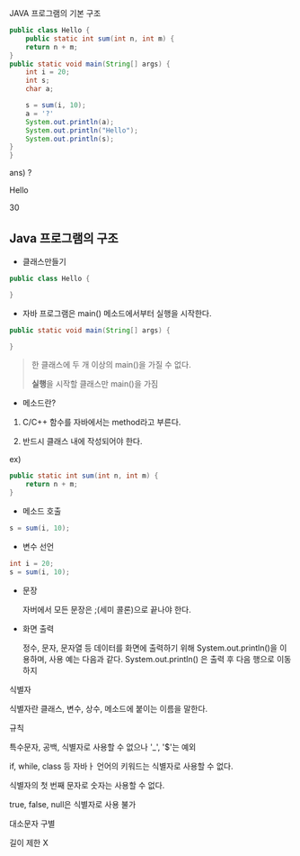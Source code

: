 JAVA 프로그램의 기본 구조

```java
public class Hello {
    public static int sum(int n, int m) {
    return n + m;
}
public static void main(String[] args) {
    int i = 20;
    int s;
    char a;

    s = sum(i, 10);    
    a = '?'
    System.out.println(a);
    System.out.println("Hello");
    System.out.println(s);
}
}
```

ans) ?

Hello

30

## Java 프로그램의 구조

- 클래스만들기 

```java
public class Hello {

}
```

- 자바 프로그램은 main() 메소드에서부터 실행을 시작한다.

```java
public static void main(String[] args) {

}
```

> 한 클래스에 두 개 이상의 main()을 가질 수 없다.
> 
> **실행**을 시작할 클래스만 main()을 가짐

- 메소드란?
1. C/C++ 함수를 자바에서는 method라고 부른다.

2. 반드시 클래스 내에 작성되어야 한다.

ex)

```java
public static int sum(int n, int m) {
    return n + m;
}
```

- 메소드 호출

```java
s = sum(i, 10); 
```

- 변수 선언

```java
int i = 20;
s = sum(i, 10);
```

- 문장
  
  자버에서 모든 문장은 ;(세미 콜론)으로 끝나야 한다.

- 화면 출력
  
  정수, 문자, 문자열 등 데이터를 화면에 출력하기 위해 System.out.println()을  이용하며, 사용 예는 다음과 같다. System.out.println() 은 출력 후 다음 행으로 이동하지 



식별자 



식별자란 클래스, 변수, 상수, 메소드에 붙이는 이름을 말한다.

규칙

특수문자, 공백, 식별자로 사용할 수 없으나 '_', '$'는 예외

if, while, class 등 자바ㅏ 언어의 키워드는 식별자로 사용할 수 없다.

식별자의 첫 번째 문자로 숫자는 사용할 수 없다.

true, false, null은 식별자로 사용 불가

대소문자 구별

길이 제한 X
